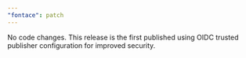 ```yaml
---
"fontace": patch
---
```


No code changes. This release is the first published using OIDC trusted publisher configuration for improved security.
